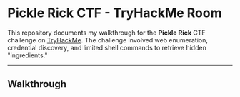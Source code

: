 # Pickle Rick CTF - TryHackMe Room

This repository documents my walkthrough for the **Pickle Rick** CTF challenge on [TryHackMe](https://tryhackme.com/r/room/picklerick). The challenge involved web enumeration, credential discovery, and limited shell commands to retrieve hidden "ingredients."

---

## Walkthrough
